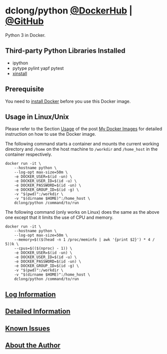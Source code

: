 # dclong/python [@DockerHub](https://hub.docker.com/r/dclong/python/) | [@GitHub](https://github.com/dclong/docker-python)

Python 3 in Docker. 

## Third-party Python Libraries Installed

- ipython
- pytype pylint yapf pytest
- [xinstall](https://github.com/dclong/xinstall)

## Prerequisite
You need to [install Docker](http://www.legendu.net/en/blog/docker-installation/) before you use this Docker image.


## Usage in Linux/Unix

Please refer to the Section
[Usage](http://www.legendu.net/en/blog/my-docker-images/#usage)
of the post [My Docker Images](http://www.legendu.net/en/blog/my-docker-images/) 
for detailed instruction on how to use the Docker image.

The following command starts a container 
and mounts the current working directory and `/home` on the host machine 
to `/workdir` and `/home_host` in the container respectively.
```
docker run -it \
    --hostname python \
    --log-opt max-size=50m \
    -e DOCKER_USER=$(id -un) \
    -e DOCKER_USER_ID=$(id -u) \
    -e DOCKER_PASSWORD=$(id -un) \
    -e DOCKER_GROUP_ID=$(id -g) \
    -v "$(pwd)":/workdir \
    -v "$(dirname $HOME)":/home_host \
    dclong/python /command/to/run
```
The following command (only works on Linux) does the same as the above one 
except that it limits the use of CPU and memory.
```
docker run -it \
    --hostname python \
    --log-opt max-size=50m \
    --memory=$(($(head -n 1 /proc/meminfo | awk '{print $2}') * 4 / 5))k \
    --cpus=$(($(nproc) - 1)) \
    -e DOCKER_USER=$(id -un) \
    -e DOCKER_USER_ID=$(id -u) \
    -e DOCKER_PASSWORD=$(id -un) \
    -e DOCKER_GROUP_ID=$(id -g) \
    -v "$(pwd)":/workdir \
    -v "$(dirname $HOME)":/home_host \
    dclong/python /command/to/run
```
## [Log Information](http://www.legendu.net/en/blog/my-docker-images/#docker-container-logs)

## [Detailed Information](http://www.legendu.net/en/blog/my-docker-images/#list-of-images-and-detailed-information) 

## [Known Issues](http://www.legendu.net/en/blog/my-docker-images/#known-issues)

## [About the Author](http://www.legendu.net/pages/about)
